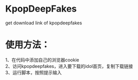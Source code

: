 # KpopDeepFakes
get download link of kpopdeepfakes    

# 使用方法：
1、在代码中添加自己的浏览器cookie  
2、访问kpopdeepfakes，进入要下载的idol首页，复制下载链接  
3、运行脚本，按照提示输入  
